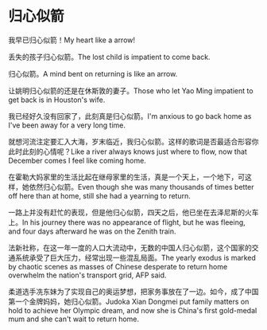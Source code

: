 # 归心似箭

<p><span class="chinese">我早已归心似箭！</span><span class="english">My heart like a arrow!</span></p>

<p><span class="chinese">丢失的孩子归心似箭。</span><span class="english">The lost child is impatient to come back.</span></p>

<p><span class="chinese">归心似箭。</span><span class="english">A mind bent on returning is like an arrow.</span></p>

<p><span class="chinese">让姚明归心似箭的还是在休斯敦的妻子。</span><span class="english">Those who let Yao Ming impatient to get back is in Houston's wife.</span></p>

<p><span class="chinese">我已经好久没有回家了，此刻真是归心似箭。</span><span class="english">I'm anxious to go back home as I've been away for a very long time.</span></p>

<p><span class="chinese">就想河流注定要汇入大海，岁末临近，我归心似箭。这样的歌词是否最适合形容你此时此刻的心情呢？</span><span class="english">Like a river always knows just where to flow, now that December comes I feel like coming home.</span></p>

<p><span class="chinese">在霍勒大妈家里的生活比起在继母家里的生活，真是一个天上，一个地下，可这样，她依然归心似箭。</span><span class="english">Even though she was many thousands of times better off here than at home, still she had a yearning to return.</span></p>

<p><span class="chinese">一路上并没有赶忙的表现，但是他归心似箭，四天之后，他已坐在去泽尼斯的火车上。</span><span class="english">In his journey there was no appearance of flight, but he was fleeing, and four days afterward he was on the Zenith train.</span></p>

<p><span class="chinese">法新社称，在这一年一度的人口大流动中，无数的中国人归心似箭，这个国家的交通系统承受了巨大压力，经常出现一些混乱局面。</span><span class="english">The yearly exodus is marked by chaotic scenes as masses of Chinese desperate to return home overwhelm the nation's transport grid, AFP said.</span></p>

<p><span class="chinese">柔道选手冼东妹为了实现自己的奥运梦想，把家务事放在了一边。如今，成了中国第一个金牌妈妈，她归心似箭。</span><span class="english">Judoka Xian Dongmei put family matters on hold to achieve her Olympic dream, and now she is China's first gold-medal mum and she can't wait to return home.</span></p>

